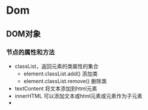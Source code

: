 # Dom

## DOM对象

### 节点的属性和方法
- classList，返回元素的类属性的集合
  - element.classList.add()  添加类
  - element.classList.remove() 删除类
- textContent 将文本添加到html元素
- innerHTML  可以添加文本或html元素或元素作为子元素
- 